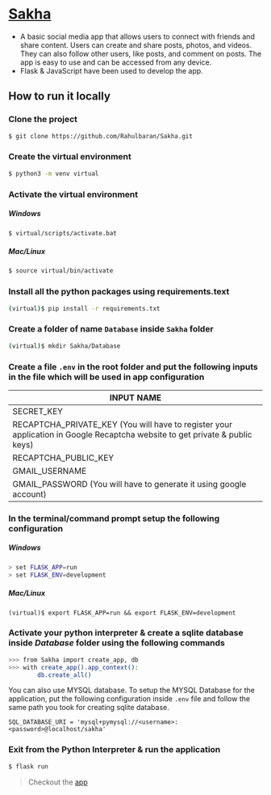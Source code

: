 # [Sakha](https://sakha.pythonanywhere.com)

- A basic social media app that allows users to connect with friends and share content. Users can create and share posts, photos, and videos. They can also follow other users, like posts, and comment on posts. The app is easy to use and can be accessed from any device.
- Flask & JavaScript have been used to develop the app.

## How to run it locally

### Clone the project

```bash
$ git clone https://github.com/Rahulbaran/Sakha.git
```

### Create the virtual environment

```bash
$ python3 -m venv virtual
```

### Activate the virtual environment

##### Windows

```bash
$ virtual/scripts/activate.bat
```

##### Mac/Linux

```bash
$ source virtual/bin/activate
```

### Install all the python packages using requirements.text

```bash
(virtual)$ pip install -r requirements.txt
```

### Create a folder of name `Database` inside `Sakha` folder

```bash
(virtual)$ mkdir Sakha/Database
```

### Create a file `.env` in the root folder and put the following inputs in the file which will be used in app configuration

| INPUT NAME                                                                                                                  |
| --------------------------------------------------------------------------------------------------------------------------- |
| SECRET_KEY                                                                                                                  |
| RECAPTCHA_PRIVATE_KEY (You will have to register your application in Google Recaptcha website to get private & public keys) |
| RECAPTCHA_PUBLIC_KEY                                                                                                        |
| GMAIL_USERNAME                                                                                                              |
| GMAIL_PASSWORD (You will have to generate it using google account)                                                          |

### In the terminal/command prompt setup the following configuration

##### Windows

```bash
> set FLASK_APP=run
> set FLASK_ENV=development

```

##### Mac/Linux

```shell
(virtual)$ export FLASK_APP=run && export FLASK_ENV=development
```

### Activate your python interpreter & create a sqlite database inside _Database_ folder using the following commands

```bash
>>> from Sakha import create_app, db
>>> with create_app().app_context():
        db.create_all()
```

You can also use MYSQL database. To setup the MYSQL Database for the application, put the following configuration inside `.env` file and follow the same path you took for creating sqlite database.

```
SQL_DATABASE_URI = 'mysql+pymysql://<username>:<password>@localhost/sakha'
```

### Exit from the Python Interpreter & run the application

```bash
$ flask run
```

> Checkout the [app](https://sakha.pythonanywhere.com)
